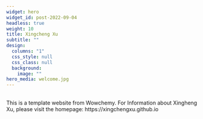 ```yaml
---
widget: hero
widget_id: post-2022-09-04
headless: true
weight: 10
title: Xingcheng Xu
subtitle: ""
design:
  columns: "1"
  css_style: null
  css_class: null
  background:
    image: ""
hero_media: welcome.jpg
---
```

<br>
This is a template website from Wowchemy. For Information about Xingheng Xu, please visit the homepage: https://xingchengxu.github.io